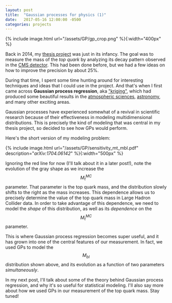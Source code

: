 ```yaml
---
layout: post
title:  "Gaussian processes for physics (1)"
date:   2017-05-16 12:00:00 -0500
categories: projects
---
```


{% include image.html url="/assets/GP/gp_crop.png" %}{:width="400px" %}
&nbsp;

Back in 2014, my [thesis project](https://arxiv.org/abs/1704.06142) was just in its infancy.  The goal was to measure the mass of the *top quark* by analyzing its decay pattern observed in the [CMS detector](https://cms.cern).  This had been done before, but we had a few ideas on how to improve the precision by about 25%.

During that time, I spent some time hunting around for interesting techniques and ideas that I could use in the project.  And that's when I first came across **Gaussian process regression**, aka ["kriging"](https://en.wikipedia.org/wiki/Kriging), which had produced some beautiful results in the [atmospheric sciences](http://learning.eng.cam.ac.uk/carl/mauna), [astronomy](https://speakerdeck.com/dfm/an-astronomers-introduction-to-gaussian-processes-v2), and many other exciting areas.

Gaussian processes have experienced somewhat of a revival in scientific research because of their effectiveness in modeling multidimensional distributions.  This is precisely the kind of modeling that was central in my thesis project, so decided to see how GPs would perform.

Here's the short version of my modeling problem:

{% include image.html url="/assets/GP/sensitivity_mt_mbl.pdf" description="<em>arXiv:1704.06142</em>" %}{:width="500px" %}
&nbsp;

Ignoring the red line for now (I'll talk about it in a later post!), note the evolution of the gray shape as we increase the $$ M_t^{MC} $$ parameter.  That parameter is the top quark mass, and the distribution slowly shifts to the right as the mass increases.  This dependence allows us to precisely determine the value of the top quark mass in Large Hadron Collider data.  In order to take advantage of this dependence, we need to model the *shape* of this distribution, as well as its *dependence* on the $$ M_t^{MC} $$ parameter.

This is where Gaussian process regression becomes super useful, and it has grown into one of the central features of our measurement.  In fact, we used GPs to model the $$ M_{bl} $$ distribution shown above, and its evolution as a function of two parameters *simultaneously*.

In my next post, I'll talk about some of the theory behind Gaussian process regression, and why it's so useful for statistical modeling.  I'll also say more about how we used GPs in our measurement of the top quark mass.  Stay tuned!
